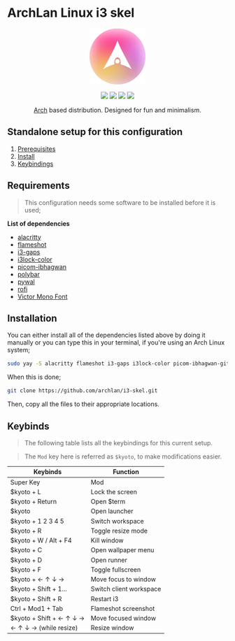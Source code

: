 # ArchLan Linux i3 skel

<p align="center">
<a href="https://archlan.github.io"><img src="https://raw.githubusercontent.com/archlan/assets/main/img/logo/128x128_logo.svg" height="128" width="128" alt="ArchLan"></a>
</p>


<p align="center">
  <img src="https://img.shields.io/badge/Released%3F-BETA-pink?style=social">
  <img src="https://img.shields.io/github/downloads/archlan/releases/total?style=social">
  <img src="https://img.shields.io/github/stars/archlan/iso?style=social">
  <img src="https://img.shields.io/github/issues/archlan/issue-tracker?color=purple&style=social">
</p>

<p align="center">
<a href="https://www.archlinux.org">Arch</a> based distribution. Designed for fun and minimalism.
</p>

## Standalone setup for this configuration

1. [Prerequisites](#requirements)
2. [Install](#installation)
3. [Keybindings](#keybinds)

## Requirements
> This configuration needs some software to be installed before it is used;

**List of dependencies**
* [alacritty](https://github.com/alacritty/alacritty)
* [flameshot](https://github.com/flameshot-org/flameshot)
* [i3-gaps](https://github.com/Airblader/i3)
* [i3lock-color](https://github.com/Raymo111/i3lock-color)
* [picom-ibhagwan](https://github.com/ibhagwan/picom)
* [polybar](https://github.com/polybar/polybar)
* [pywal](https://github.com/dylanaraps/pywal)
* [rofi](https://github.com/davatorium/rofi)
* [Victor Mono Font](https://rubjo.github.io/victor-mono/)

## Installation

You can either install all of the dependencies listed above by doing it manually or you can type this in your terminal, if you're using an Arch Linux system;
```bash
sudo yay -S alacritty flameshot i3-gaps i3lock-color picom-ibhagwan-git polybar pywal rofi font-victor-mono
```

When this is done;
```bash
git clone https://github.com/archlan/i3-skel.git
```

Then, copy all the files to their appropriate locations.

## Keybinds
> The following table lists all the keybindings for this current setup.

> The `Mod` key here is referred as `$kyoto`, to make modifications easier.

| Keybinds                | Function                |
| ----------------------- | ----------------------- |
| Super Key               | Mod                     |
| $kyoto + L              | Lock the screen         |
| $kyoto + Return         | Open $term              |
| $kyoto                  | Open launcher           |
| $kyoto + 1 2 3 4 5      | Switch workspace        |
| $kyoto + R              | Toggle resize mode      |
| $kyoto + W / Alt + F4   | Kill window             |
| $kyoto + C              | Open wallpaper menu     |
| $kyoto + D              | Open runner             |
| $kyoto + F              | Toggle fullscreen       |
| $kyoto + ← ↑ ↓ →        | Move focus to window    |
| $kyoto + Shift + 1...   | Switch client workspace |
| $kyoto + Shift + R      | Restart i3              |
| Ctrl + Mod1 + Tab       | Flameshot screenshot    |
| $kyoto + Shift + ← ↑ ↓ →| Move focused window     |
| ← ↑ ↓ → (while resize)  | Resize window           |
